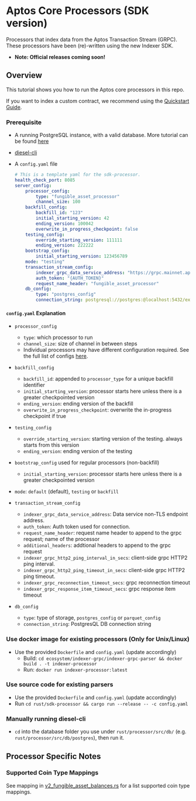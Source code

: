 # Aptos Core Processors (SDK version)
Processors that index data from the Aptos Transaction Stream (GRPC). These processors have been (re)-written using the new Indexer SDK.

- **Note: Official releases coming soon!**

## Overview
This tutorial shows you how to run the Aptos core processors in this repo.

If you want to index a custom contract, we recommend using the [Quickstart Guide](https://aptos.dev/en/build/indexer/indexer-sdk/quickstart).

### Prerequisite

- A running PostgreSQL instance, with a valid database. More tutorial can be
  found [here](https://github.com/aptos-labs/aptos-core/tree/main/crates/indexer#postgres)

- [diesel-cli](https://diesel.rs/guides/getting-started)

- A `config.yaml` file
    ```yaml
    # This is a template yaml for the sdk-processor.
    health_check_port: 8085
    server_config:
        processor_config:
            type: "fungible_asset_processor"
            channel_size: 100
        backfill_config:
            backfill_id: "123"
            initial_starting_version: 42
            ending_version: 100042
            overwrite_in_progress_checkpoint: false
        testing_config:
            override_starting_version: 111111
            ending_version: 222222
        bootstrap_config:
            initial_starting_version: 123456789
        mode: "testing"
        transaction_stream_config:
            indexer_grpc_data_service_address: "https://grpc.mainnet.aptoslabs.com:443"
            auth_token: "{AUTH_TOKEN}"
            request_name_header: "fungible_asset_processor"
        db_config:
            type: "postgres_config"
            connection_string: postgresql://postgres:@localhost:5432/example
    ```

#### `config.yaml` Explanation

- `processor_config`
    - `type`: which processor to run
    - `channel_size`: size of channel in between steps
    - Individual processors may have different configuration required. See the full list of configs [here](https://github.com/aptos-labs/aptos-indexer-processors/blob/main/rust/sdk-processor/src/config/processor_config.rs#L89).

- `backfill_config`
    - `backfill_id`: appended to `processor_type` for a unique backfill identifier
    - `initial_starting_version`: processor starts here unless there is a greater checkpointed version
    - `ending_version`: ending version of the backfill
    - `overwrite_in_progress_checkpoint`: overwrite the in-progress checkpoint if true

- `testing_config`
    - `override_starting_version`: starting version of the testing. always starts from this version
    - `ending_version`: ending version of the testing

- `bootstrap_config` used for regular processors (non-backfill) 
    - `initial_starting_version`: processor starts here unless there is a greater checkpointed version

- `mode`: `default` (default), `testing` or `backfill` 

- `transaction_stream_config`
    - `indexer_grpc_data_service_address`: Data service non-TLS endpoint address.
    - `auth_token`: Auth token used for connection.
    - `request_name_header`: request name header to append to the grpc request; name of the processor
    - `additional_headers`: addtional headers to append to the grpc request
    - `indexer_grpc_http2_ping_interval_in_secs`: client-side grpc HTTP2 ping interval.
    - `indexer_grpc_http2_ping_timeout_in_secs`: client-side grpc HTTP2 ping timeout.
    - `indexer_grpc_reconnection_timeout_secs`: grpc reconnection timeout
    - `indexer_grpc_response_item_timeout_secs`: grpc response item timeout
   
- `db_config`
    - `type`: type of storage, `postgres_config` or `parquet_config`
    - `connection_string`: PostgresQL DB connection string


### Use docker image for existing processors (Only for **Unix/Linux**)

- Use the provided `Dockerfile` and `config.yaml` (update accordingly)
    - Build: `cd ecosystem/indexer-grpc/indexer-grpc-parser && docker build . -t indexer-processor`
    - Run: `docker run indexer-processor:latest`

### Use source code for existing parsers

- Use the provided `Dockerfile` and `config.yaml` (update accordingly)
- Run `cd rust/sdk-processor && cargo run --release -- -c config.yaml`


### Manually running diesel-cli
- `cd` into the database folder you use under `rust/processor/src/db/` (e.g. `rust/processor/src/db/postgres`), then run it.

## Processor Specific Notes

### Supported Coin Type Mappings
See mapping in [v2_fungible_asset_balances.rs](https://github.com/aptos-labs/aptos-indexer-processors/blob/main/rust/processor/src/db/common/models/fungible_asset_models/v2_fungible_asset_balances.rs#L40) for a list supported coin type mappings.